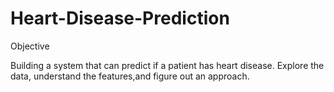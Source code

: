 # Heart-Disease-Prediction

Objective

Building a system that can predict if a patient has heart disease. Explore the data, understand the features,and figure out an approach.
